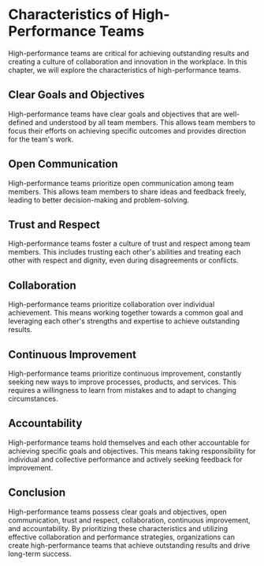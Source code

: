 Characteristics of High-Performance Teams
=====================================================================================

High-performance teams are critical for achieving outstanding results and creating a culture of collaboration and innovation in the workplace. In this chapter, we will explore the characteristics of high-performance teams.

Clear Goals and Objectives
--------------------------

High-performance teams have clear goals and objectives that are well-defined and understood by all team members. This allows team members to focus their efforts on achieving specific outcomes and provides direction for the team's work.

Open Communication
------------------

High-performance teams prioritize open communication among team members. This allows team members to share ideas and feedback freely, leading to better decision-making and problem-solving.

Trust and Respect
-----------------

High-performance teams foster a culture of trust and respect among team members. This includes trusting each other's abilities and treating each other with respect and dignity, even during disagreements or conflicts.

Collaboration
-------------

High-performance teams prioritize collaboration over individual achievement. This means working together towards a common goal and leveraging each other's strengths and expertise to achieve outstanding results.

Continuous Improvement
----------------------

High-performance teams prioritize continuous improvement, constantly seeking new ways to improve processes, products, and services. This requires a willingness to learn from mistakes and to adapt to changing circumstances.

Accountability
--------------

High-performance teams hold themselves and each other accountable for achieving specific goals and objectives. This means taking responsibility for individual and collective performance and actively seeking feedback for improvement.

Conclusion
----------

High-performance teams possess clear goals and objectives, open communication, trust and respect, collaboration, continuous improvement, and accountability. By prioritizing these characteristics and utilizing effective collaboration and performance strategies, organizations can create high-performance teams that achieve outstanding results and drive long-term success.
